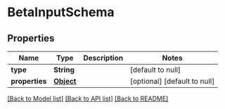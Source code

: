 # BetaInputSchema
## Properties

| Name | Type | Description | Notes |
|------------ | ------------- | ------------- | -------------|
| **type** | **String** |  | [default to null] |
| **properties** | [**Object**](.md) |  | [optional] [default to null] |

[[Back to Model list]](../README.md#documentation-for-models) [[Back to API list]](../README.md#documentation-for-api-endpoints) [[Back to README]](../README.md)

